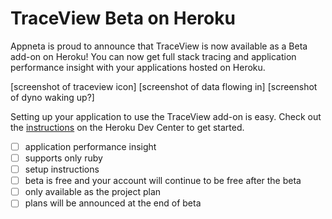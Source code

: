 # TraceView Beta on Heroku

Appneta is proud to announce that TraceView is now available as a Beta add-on
on Heroku! You can now get full stack tracing and application performance
insight with your applications hosted on Heroku.

[screenshot of traceview icon]
[screenshot of data flowing in]
[screenshot of dyno waking up?]

Setting up your application to use the TraceView add-on is easy. Check out the
[instructions][1] on the Heroku Dev Center to get started.

- [ ] application performance insight
- [ ] supports only ruby
- [ ] setup instructions
- [ ] beta is free and your account will continue to be free after the beta
- [ ] only available as the project plan
- [ ] plans will be announced at the end of beta

[1]: https://devcenter.heroku.com/articles/traceview
